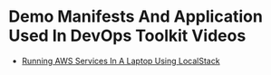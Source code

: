 # Demo Manifests And Application Used In DevOps Toolkit Videos

* [Running AWS Services In A Laptop Using LocalStack](https://youtu.be/8hi9P1ffaQk)